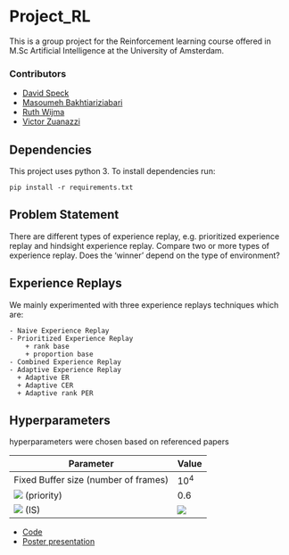 # Project_RL

This is a group project for the Reinforcement learning course offered in M.Sc Artificial Intelligence 
at the University of Amsterdam.

### Contributors
* [David Speck](https://github.com/Saduras)
* [Masoumeh Bakhtiariziabari](https://github.com/mbakhtiariz)
* [Ruth Wijma](https://github.com/rwq)
* [Victor Zuanazzi](https://github.com/VictorZuanazzi)

## Dependencies

This project uses python 3. To install dependencies run:
```
pip install -r requirements.txt
```

## Problem Statement

There are different types of experience replay, e.g. prioritized experience replay and hindsight experience replay. Compare two or more types of experience replay. Does the ‘winner’ depend on the type of environment?

## Experience Replays
We mainly experimented with three experience replays techniques which are:
```
- Naive Experience Replay 
- Prioritized Experience Replay
    + rank base
    + proportion base
- Combined Experience Replay
- Adaptive Experience Replay 
  + Adaptive ER
  + Adaptive CER
  + Adaptive rank PER

```

## Hyperparameters
hyperparameters were chosen based on referenced papers 

| Parameter  | Value |
| ------------- | ------------- |
| Fixed Buffer size (number of frames)  | $10^4$ |
| <img src="https://latex.codecogs.com/gif.latex? \alpha " /> (priority) | 0.6 |
| <img src="https://latex.codecogs.com/gif.latex? \beta " /> (IS) | <img src="https://latex.codecogs.com/gif.latex? 0.4 \rightarrow 1 " />  |



* [Code](code/)
* [Poster presentation](Poster.pdf)

